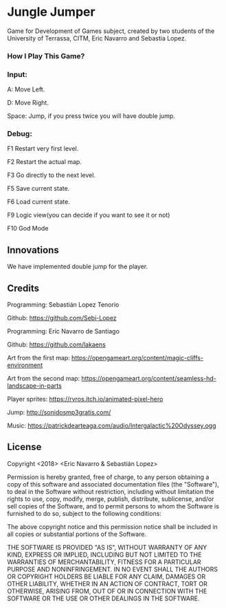 # Jungle Jumper
Game for Development of Games subject, created by two students of the University of Terrassa, CITM, Eric Navarro and Sebastia Lopez.

### How I Play This Game?

### Input:

A: Move Left.

D: Move Right.

Space: Jump, if you press twice you will have double jump.


### Debug:

F1 Restart very first level.

F2 Restart the actual map.

F3 Go directly to the next level.

F5 Save current state.

F6 Load current state.

F9 Logic view(you can decide if you want to see it or not)

F10 God Mode

## Innovations

We have implemented double jump for the player.

## Credits

Programming: Sebastián Lopez Tenorio

Github: https://github.com/Sebi-Lopez

Programming: Eric Navarro de Santiago

Github: https://github.com/lakaens

Art from the first map: https://opengameart.org/content/magic-cliffs-environment

Art from the second map: https://opengameart.org/content/seamless-hd-landscape-in-parts

Player sprites: https://rvros.itch.io/animated-pixel-hero

Jump: http://sonidosmp3gratis.com/

Music: https://patrickdearteaga.com/audio/Intergalactic%20Odyssey.ogg

## License

Copyright <2018> <Eric Navarro & Sebastián Lopez>

Permission is hereby granted, free of charge, to any person obtaining a copy of this software and associated documentation files (the "Software"), to deal in the Software without restriction, including without limitation the rights to use, copy, modify, merge, publish, distribute, sublicense, and/or sell copies of the Software, and to permit persons to whom the Software is furnished to do so, subject to the following conditions:

The above copyright notice and this permission notice shall be included in all copies or substantial portions of the Software.

THE SOFTWARE IS PROVIDED "AS IS", WITHOUT WARRANTY OF ANY KIND, EXPRESS OR IMPLIED, INCLUDING BUT NOT LIMITED TO THE WARRANTIES OF MERCHANTABILITY, FITNESS FOR A PARTICULAR PURPOSE AND NONINFRINGEMENT. IN NO EVENT SHALL THE AUTHORS OR COPYRIGHT HOLDERS BE LIABLE FOR ANY CLAIM, DAMAGES OR OTHER LIABILITY, WHETHER IN AN ACTION OF CONTRACT, TORT OR OTHERWISE, ARISING FROM, OUT OF OR IN CONNECTION WITH THE SOFTWARE OR THE USE OR OTHER DEALINGS IN THE SOFTWARE.
